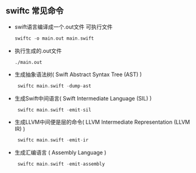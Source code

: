 ## swiftc 常见命令



- swift语言编译成一个.out文件  可执行文件

  ```swift
  swiftc -o main.out main.swift
  ```

- 执行生成的.out文件

  ```
  ./main.out
  ```

- 生成抽象语法树( Swift Abstract Syntax Tree (AST) )

  ```swift
   swiftc main.swift -dump-ast
  ```

- 生成Swift中间语言( Swift Intermediate Language (SIL) )

  ```swift
   swiftc main.swift -emit-sil
  ```

- 生成LLVM中间便是层的命令( LLVM Intermediate Representation (LLVM IR) )

  ```swift
   swiftc main.swift -emit-ir
  ```

- 生成汇编语言 ( Assembly Language )

  ```swift
   swiftc main.swift -emit-assembly
  ```

  








